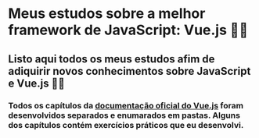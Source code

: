 # Meus estudos sobre a melhor framework de JavaScript: Vue.js 💚📗
## Listo aqui todos os meus estudos afim de adiquirir novos conhecimentos sobre JavaScript e Vue.js 👨‍💻

### Todos os capítulos da [documentação oficial do Vue.js](https://br.vuejs.org/v2/guide) foram desenvolvidos separados e enumarados em pastas. Alguns dos capítulos contém exercícios práticos que eu desenvolvi.